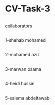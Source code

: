 # CV-Task-3
##
collaborators
##
1-shehab mohamed 
##
2-mohamed aziz
##
3-marwan osama
##
4-heidi hussin
##
5-salema abdeltawab

##

